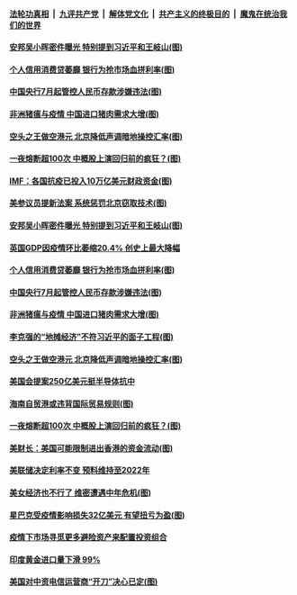

####  [法轮功真相](../../../../basic/blob/master/README.md?t=06131131) &nbsp;|&nbsp; [九评共产党](../../../../9ping.md/blob/master/README.md?t=06131131) &nbsp;|&nbsp; [解体党文化](../../../../jtdwh.md/blob/master/README.md?t=06131131)  &nbsp;|&nbsp; [共产主义的终极目的](../../../../gczydzjmd.md/blob/master/README.md?t=06131131) &nbsp;|&nbsp; [魔鬼在统治我们的世界](../../../../mgztzwmdsj.md/blob/master/README.md?t=06131131) 

#### [安邦吴小晖密件曝光 特别提到习近平和王岐山(图)](../pages/p5/936350.md?t=06131131) 

#### [个人信用消费贷萎靡 银行为抢市场血拼利率(图)](../pages/p5/936333.md?t=06131131) 

#### [中国央行7月起管控人民币存款涉嫌违法(图)](../pages/p5/936328.md?t=06131131) 

#### [非洲猪瘟与疫情 中国进口猪肉需求大增(图)](../pages/p5/936266.md?t=06131131) 

#### [空头之王做空港元 北京降低声调暗地操控汇率(图)](../pages/p5/936245.md?t=06131131) 

#### [一夜熔断超100次 中概股上演回归前的疯狂？(图)](../pages/p5/936267.md?t=06131131) 

#### [IMF：各国抗疫已投入10万亿美元财政资金(图)](../pages/p5/936381.md?t=06131131) 

#### [美参议员提新法案 系统惩罚北京窃取技术(图)](../pages/p5/936378.md?t=06131131) 

#### [安邦吴小晖密件曝光 特别提到习近平和王岐山(图)](../pages/p5/936350.md?t=06131131) 


#### [英国GDP因疫情环比萎缩20.4% 创史上最大降幅](../pages/p5/936359.md?t=06131131) 

#### [个人信用消费贷萎靡 银行为抢市场血拼利率(图)](../pages/p5/936333.md?t=06131131) 

#### [中国央行7月起管控人民币存款涉嫌违法(图)](../pages/p5/936328.md?t=06131131) 

#### [非洲猪瘟与疫情 中国进口猪肉需求大增(图)](../pages/p5/936266.md?t=06131131) 

#### [李克强的“地摊经济”不符习近平的面子工程(图)](../pages/p5/936272.md?t=06131131) 

#### [空头之王做空港元 北京降低声调暗地操控汇率(图)](../pages/p5/936245.md?t=06131131) 

#### [美国会提案250亿美元挺半导体抗中](../pages/p5/936271.md?t=06131131) 

#### [海南自贸港或违背国际贸易规则(图)](../pages/p5/936269.md?t=06131131) 

#### [一夜熔断超100次 中概股上演回归前的疯狂？(图)](../pages/p5/936267.md?t=06131131) 

#### [美财长：美国可能限制进出香港的资金流动(图)](../pages/p5/936265.md?t=06131131) 

#### [美联储决定利率不变 预料维持至2022年](../pages/p5/936243.md?t=06131131) 

#### [美女经济也不行了 维密遭遇中年危机(图)](../pages/p5/936208.md?t=06131131) 

#### [星巴克受疫情影响损失32亿美元 有望扭亏为盈(图)](../pages/p5/936216.md?t=06131131) 

#### [疫情下市场寻觅更多避险资产来配置投资组合](../pages/p5/936211.md?t=06131131) 

#### [印度黄金进口量下滑 99%](../pages/p5/936209.md?t=06131131) 

#### [美国对中资电信运营商“开刀”决心已定(图)](../pages/p5/936205.md?t=06131131) 

